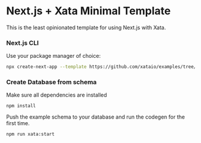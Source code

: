 # Next.js + Xata Minimal Template

This is the least opinionated template for using Next.js with Xata.

### Next.js CLI

Use your package manager of choice:

```sh
npx create-next-app --template https://github.com/xataio/examples/tree/main/apps/nextjs-minimal
```

### Create Database from schema

Make sure all dependencies are installed

```
npm install
```

Push the example schema to your database and run the codegen for the first time.

```
npm run xata:start
```
